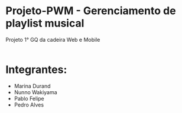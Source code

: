 # Projeto-PWM - Gerenciamento de playlist musical

Projeto 1° GQ da cadeira Web e Mobile <br></br>

<h1>Integrantes:</h1>
<ul>
  <li>Marina Durand</li>
  <li>Nunno Wakiyama</li>
  <li>Pablo Felipe</li>
  <li>Pedro Alves</li>
</ul>
